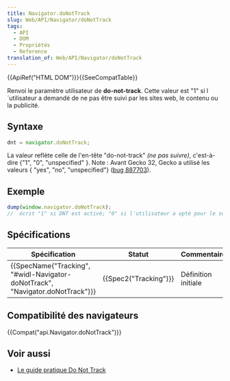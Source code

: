 ```yaml
---
title: Navigator.doNotTrack
slug: Web/API/Navigator/doNotTrack
tags:
  - API
  - DOM
  - Propriétés
  - Reference
translation_of: Web/API/Navigator/doNotTrack
---
```

{{ApiRef("HTML DOM")}}{{SeeCompatTable}}

Renvoi le paramètre utilisateur de **do-not-track**. Cette valeur est "1" si l´utilisateur a demandé de ne pas être suivi par les sites web, le contenu ou la publicité.

## Syntaxe

```js
dnt = navigator.doNotTrack;
```

La valeur reflète celle de l'en-tête "do-not-track" _(ne pas suivre)_, c'est-à-dire {"1", "0", "unspecified" }. Note : Avant Gecko 32, Gecko a utilisé les valeurs { "yes", "no", "unspecified"} ([bug 887703](https://bugzilla.mozilla.org/show_bug.cgi?id=887703)).

## Exemple

```js
dump(window.navigator.doNotTrack);
//  écrit "1" si DNT est activé; "0" si l'utilisateur a opté pour le suivi; sinon c'est "unspecified" (non spécifié)
```

## Spécifications

| Spécification                                                                                            | Statut                       | Commentaire         |
| -------------------------------------------------------------------------------------------------------- | ---------------------------- | ------------------- |
| {{SpecName("Tracking", "#widl-Navigator-doNotTrack", "Navigator.doNotTrack")}} | {{Spec2("Tracking")}} | Définition initiale |

## Compatibilité des navigateurs

{{Compat("api.Navigator.doNotTrack")}}

## Voir aussi

- [Le guide pratique Do Not Track](/fr/docs/Web/Security/Do_not_track_field_guide)
